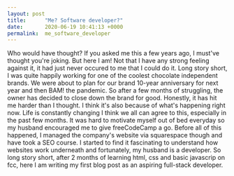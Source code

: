 ```yaml
---
layout: post
title:      "Me? Software developer?"
date:       2020-06-19 10:41:13 +0000
permalink:  me_software_developer
---
```



Who would have thought? If you asked me this a few years ago, I must've thought you're joking. But here I am! Not that I have any strong feeling against it, it had just never occured to me that I could do it. Long story short, I was quite happily working for one of the coolest chocolate independent brands. We were about to plan for our brand 10-year anniversary for next year and then BAM! the pandemic. So after a few months of struggling, the owner has decided to close down the brand for good. Honestly, it has hit me harder than I thought. I think it's also because of what's happening right now. Life is constantly changing I think we all can agree to this, especially in the past few months. It was hard to motivate myself out of bed everyday so my husband encouraged me to give freeCodeCamp a go. Before all of this happened, I managed the company's website via squarespace though and have took a SEO course. I started to find it fascinating to understand how websites work underneath and fortunately, my husband is a developer. So long story short, after 2 months of learning html, css and basic javascrip on fcc, here I am writing my first blog post as an aspiring full-stack developer. 
